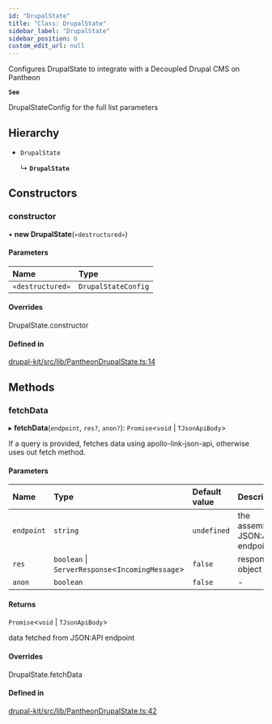 ```yaml
---
id: "DrupalState"
title: "Class: DrupalState"
sidebar_label: "DrupalState"
sidebar_position: 0
custom_edit_url: null
---
```


Configures DrupalState to integrate
with a Decoupled Drupal CMS on Pantheon

**`See`**

DrupalStateConfig for the full list parameters

## Hierarchy

- `DrupalState`

  ↳ **`DrupalState`**

## Constructors

### constructor

• **new DrupalState**(`«destructured»`)

#### Parameters

| Name | Type |
| :------ | :------ |
| `«destructured»` | `DrupalStateConfig` |

#### Overrides

DrupalState.constructor

#### Defined in

[drupal-kit/src/lib/PantheonDrupalState.ts:14](https://github.com/backlineint/decoupled-kit-js/blob/fa402d782/packages/drupal-kit/src/lib/PantheonDrupalState.ts#L14)

## Methods

### fetchData

▸ **fetchData**(`endpoint`, `res?`, `anon?`): `Promise`<`void` \| `TJsonApiBody`\>

If a query is provided, fetches data using apollo-link-json-api, otherwise uses out fetch method.

#### Parameters

| Name | Type | Default value | Description |
| :------ | :------ | :------ | :------ |
| `endpoint` | `string` | `undefined` | the assembled JSON:API endpoint |
| `res` | `boolean` \| `ServerResponse`<`IncomingMessage`\> | `false` | response object |
| `anon` | `boolean` | `false` | - |

#### Returns

`Promise`<`void` \| `TJsonApiBody`\>

data fetched from JSON:API endpoint

#### Overrides

DrupalState.fetchData

#### Defined in

[drupal-kit/src/lib/PantheonDrupalState.ts:42](https://github.com/backlineint/decoupled-kit-js/blob/fa402d782/packages/drupal-kit/src/lib/PantheonDrupalState.ts#L42)
